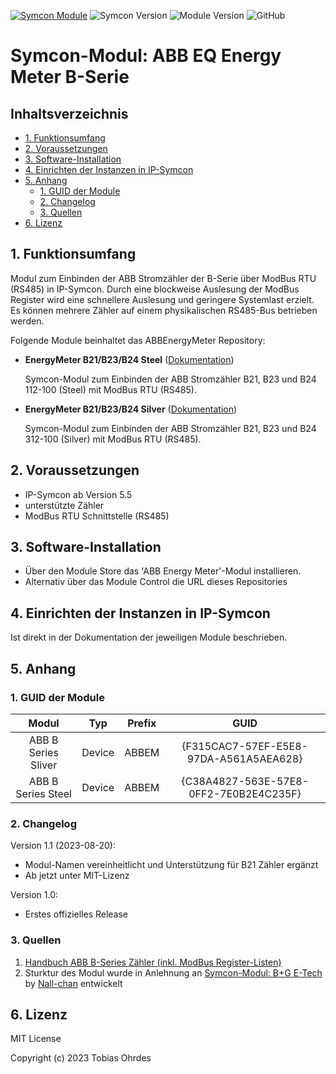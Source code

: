 [![Symcon Module](https://img.shields.io/badge/Symcon-PHPModul-blue.svg)](https://www.symcon.de/service/dokumentation/entwicklerbereich/sdk-tools/sdk-php/)
![Symcon Version](https://img.shields.io/badge/dynamic/json?color=blue&label=Symcon%20Version&prefix=%3E%3D&query=compatibility.version&url=https%3A%2F%2Fraw.githubusercontent.com%2Froastedelectrons%2FABBEnergyMeter%2Fmain%2Flibrary.json)
![Module Version](https://img.shields.io/badge/dynamic/json?color=green&label=Module%20Version&query=version&url=https%3A%2F%2Fraw.githubusercontent.com%2Froastedelectrons%2FABBEnergyMeter%2Fmain%2Flibrary.json)
![GitHub](https://img.shields.io/github/license/roastedelectrons/ABBEnergyMeter)


# Symcon-Modul: ABB EQ Energy Meter B-Serie <!-- omit in toc -->  

## Inhaltsverzeichnis <!-- omit in toc -->

- [1. Funktionsumfang](#1-funktionsumfang)
- [2. Voraussetzungen](#2-voraussetzungen)
- [3. Software-Installation](#3-software-installation)
- [4. Einrichten der Instanzen in IP-Symcon](#4-einrichten-der-instanzen-in-ip-symcon)
- [5. Anhang](#5-anhang)
  - [1. GUID der Module](#1-guid-der-module)
  - [2. Changelog](#2-changelog)
  - [3. Quellen](#3-quellen)
- [6. Lizenz](#6-lizenz)

## 1. Funktionsumfang

Modul zum Einbinden der ABB Stromzähler der B-Serie über ModBus RTU (RS485) in IP-Symcon. Durch eine blockweise Auslesung der ModBus Register wird eine schnellere Auslesung und geringere Systemlast erzielt. Es können mehrere Zähler auf einem physikalischen RS485-Bus betrieben werden.  

Folgende Module beinhaltet das ABBEnergyMeter Repository:

- __EnergyMeter B21/B23/B24 Steel__ ([Dokumentation](ABBBSeriesSteel))

	Symcon-Modul zum Einbinden der ABB Stromzähler B21, B23 und B24 112-100 (Steel) mit ModBus RTU (RS485).

- __EnergyMeter B21/B23/B24 Silver__ ([Dokumentation](ABBBSeriesSilver))

	Symcon-Modul zum Einbinden der ABB Stromzähler B21, B23 und B24 312-100 (Silver) mit ModBus RTU (RS485).

## 2. Voraussetzungen

- IP-Symcon ab Version 5.5
- unterstützte Zähler
- ModBus RTU Schnittstelle (RS485)

## 3. Software-Installation

* Über den Module Store das 'ABB Energy Meter'-Modul installieren.
* Alternativ über das Module Control die URL dieses Repositories

## 4. Einrichten der Instanzen in IP-Symcon

Ist direkt in der Dokumentation der jeweiligen Module beschrieben.  

## 5. Anhang

###  1. GUID der Module

 
| Modul   | Typ    | Prefix  | GUID                                   |
| :-----: | :----: | :-----: | :------------------------------------: |
| ABB B Series Sliver | Device | ABBEM | {F315CAC7-57EF-E5E8-97DA-A561A5AEA628} |
| ABB B Series Steel  | Device | ABBEM  | {C38A4827-563E-57E8-0FF2-7E0B2E4C235F} |



### 2. Changelog

Version 1.1 (2023-08-20):  
* Modul-Namen vereinheitlicht und Unterstützung für B21 Zähler ergänzt
* Ab jetzt unter MIT-Lizenz

Version 1.0:  
* Erstes offizielles Release  

### 3. Quellen
1. [Handbuch ABB B-Series Zähler (inkl. ModBus Register-Listen)](https://library.e.abb.com/public/c1e3b171b375492492e79ca10f34e05e/2CDC512084D0101.pdf)
2. Sturktur des Modul wurde in Anlehnung an [Symcon-Modul: B+G E-Tech](https://github.com/Nall-chan/BGETech) by [Nall-chan](https://github.com/Nall-chan) entwickelt

## 6. Lizenz ##
MIT License

Copyright (c) 2023 Tobias Ohrdes



 